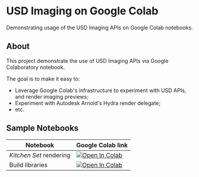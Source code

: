 # USD Imaging on Google Colab

Demonstrating usage of the USD Imaging APIs on Google Colab notebooks.

## About
This project demonstrate the use of USD Imaging APIs via Google Colaboratory notebook.

The goal is to make it easy to:
 * Leverage Google Colab's infrastructure to experiment with USD APIs, and render imaging previews;
 * Experiment with Autodesk Arnold's Hydra render delegate;
 * etc. 

## Sample Notebooks

|Notebook|Google Colab link|
|---|---|
|_Kitchen Set_ rendering|[![Open In Colab](https://colab.research.google.com/assets/colab-badge.svg)](https://colab.research.google.com/github/philsawicki/usd-imaging-on-google-colab/blob/main/render-kitchen-set.ipynb)|
|Build libraries|[![Open In Colab](https://colab.research.google.com/assets/colab-badge.svg)](https://colab.research.google.com/github/philsawicki/usd-imaging-on-google-colab/blob/main/build.ipynb)|
